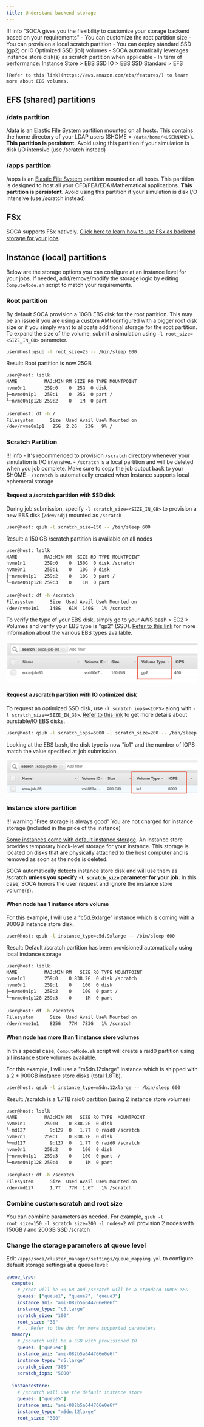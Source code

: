 ```yaml
---
title: Understand backend storage
---
```


!!! info "SOCA gives you the flexibility to customize your storage backend based on your requirements"
    - You can customize the root partition size
    - You can provision a local scratch partition
    - You can deploy standard SSD (gp2) or IO Optimized SSD (io1) volumes
    - SOCA automatically leverages instance store disk(s) as scratch partition when applicable
    - In term of performance: Instance Store > EBS SSD IO > EBS SSD Standard > EFS
    
    [Refer to this link](https://aws.amazon.com/ebs/features/) to learn more about EBS volumes.


## EFS (shared) partitions

### /data partition

/data is an [Elastic File System](https://aws.amazon.com/efs/) partition mounted on all hosts. This contains the home directory of your LDAP users ($HOME = `/data/home/<USERNAME>`). **This partition is persistent**. Avoid using this partition if your simulation is disk I/O intensive (use /scratch instead)

### /apps partition

/apps is an [Elastic File System](https://aws.amazon.com/efs/) partition mounted on all hosts. This partition is designed to host all your CFD/FEA/EDA/Mathematical applications. **This partition is persistent**. Avoid using this partition if your simulation is disk I/O intensive (use /scratch instead)

## FSx

SOCA supports FSx natively. [Click here to learn how to use FSx as backend storage for your jobs](/storage/launch-job-with-fsx/).

## Instance (local) partitions

Below are the storage options you can configure at an instance level for your jobs. If needed, add/remove/modify the storage logic by editing `ComputeNode.sh` script to match your requirements.

### Root partition

By default SOCA provision a 10GB EBS disk for the root partition. This may be an issue if you are using a custom AMI configured with a bigger root disk size or if you simply want to allocate additional storage for the root partition. 
To expand the size of the volume, submit a simulation using `-l root_size=<SIZE_IN_GB>` parameter.

~~~bash
user@host:qsub -l root_size=25 -- /bin/sleep 600
~~~

Result: Root partition is now 25GB

~~~bash hl_lines="3 9"
user@host: lsblk
NAME          MAJ:MIN RM SIZE RO TYPE MOUNTPOINT
nvme0n1       259:0    0  25G  0 disk
├─nvme0n1p1   259:1    0  25G  0 part /
└─nvme0n1p128 259:2    0   1M  0 part

user@host: df -h /
Filesystem      Size  Used Avail Use% Mounted on
/dev/nvme0n1p1   25G  2.2G   23G   9% /
~~~

### Scratch Partition

!!! info
    - It's recommended to provision `/scratch` directory whenever your simulation is I/O intensive.
    - `/scratch` is a local partition and will be deleted when you job complete. Make sure to copy the job output back to your $HOME
    - `/scratch` is automatically created when Instance supports local ephemeral storage



#### Request a /scratch partition with SSD disk

During job submission, specify `-l scratch_size=<SIZE_IN_GB>` to provision a new EBS disk (`/dev/sdj`) mounted as `/scratch`

~~~bash
user@host: qsub -l scratch_size=150 -- /bin/sleep 600
~~~

Result: a 150 GB /scratch partition is available on all nodes

~~~bash hl_lines="3 10"
user@host: lsblk
NAME          MAJ:MIN RM  SIZE RO TYPE MOUNTPOINT
nvme1n1       259:0    0  150G  0 disk /scratch
nvme0n1       259:1    0   10G  0 disk
├─nvme0n1p1   259:2    0   10G  0 part /
└─nvme0n1p128 259:3    0    1M  0 part

user@host: df -h /scratch
Filesystem      Size  Used Avail Use% Mounted on
/dev/nvme1n1    148G   61M  140G   1% /scratch
~~~

To verify the type of your EBS disk, simply go to your AWS bash > EC2 > Volumes and verify your EBS type is "gp2" (SSD). 
[Refer to this link](https://docs.aws.amazon.com/AWSEC2/latest/UserGuide/EBSVolumeTypes.html) for more information about the various EBS types available.

![](../imgs/storage-1.png)

#### Request a /scratch partition with IO optimized disk

To request an optimized SSD disk, use `-l scratch_iops=<IOPS>` along with `-l scratch_size=<SIZE_IN_GB>`. [Refer to this link](https://docs.aws.amazon.com/AWSEC2/latest/UserGuide/EBSVolumeTypes.html) to get more details about burstable/IO EBS disks.
~~~bash
user@host: qsub -l scratch_iops=6000 -l scratch_size=200 -- /bin/sleep 600
~~~

Looking at the EBS bash, the disk type is now "io1" and the number of IOPS match the value specified at job submission.

![](../imgs/storage-2.png)

### Instance store partition
!!! warning "Free storage is always good"
    You are not charged for instance storage (included in the price of the instance)


[Some instances come with default instance storage](https://docs.aws.amazon.com/AWSEC2/latest/UserGuide/InstanceStorage.html).
An instance store provides temporary block-level storage for your instance. This storage is located on disks that are physically attached to the host computer and is removed as soon as the node is deleted.

SOCA automatically detects instance store disk and will use them as /scratch **unless you specify `-l scratch_size` parameter for your job**. In this case, SOCA honors the user request and ignore the instance store volume(s).

#### When node has 1 instance store volume

For this example, I will use a "c5d.9xlarge" instance which is coming with a 900GB instance store disk.

~~~bash
user@host: qsub -l instance_type=c5d.9xlarge -- /bin/sleep 600
~~~

Result: Default /scratch partition has been provisioned automatically using local instance storage

~~~bash hl_lines="3 10"
user@host: lsblk
NAME          MAJ:MIN RM   SIZE RO TYPE MOUNTPOINT
nvme1n1       259:0    0 838.2G  0 disk /scratch
nvme0n1       259:1    0    10G  0 disk
├─nvme0n1p1   259:2    0    10G  0 part /
└─nvme0n1p128 259:3    0     1M  0 part

user@host: df -h /scratch
Filesystem      Size  Used Avail Use% Mounted on
/dev/nvme1n1    825G   77M  783G   1% /scratch
~~~


#### When node has more than 1 instance store volumes

In this special case, `ComputeNode.sh` script will create a raid0 partition using all instance store volumes available.
 
For this example, I will use a "m5dn.12xlarge" instance which is shipped with a 2 * 900GB instance store disks (total 1.8Tb).

~~~bash
user@host: qsub -l instance_type=m5dn.12xlarge -- /bin/sleep 600
~~~

Result: /scratch is a 1.7TB raid0 partition (using 2 instance store volumes)

~~~bash hl_lines="3 5 13"
user@host: lsblk
NAME          MAJ:MIN RM   SIZE RO TYPE  MOUNTPOINT
nvme1n1       259:0    0 838.2G  0 disk
└─md127         9:127  0   1.7T  0 raid0 /scratch
nvme2n1       259:1    0 838.2G  0 disk
└─md127         9:127  0   1.7T  0 raid0 /scratch
nvme0n1       259:2    0    10G  0 disk
├─nvme0n1p1   259:3    0    10G  0 part  /
└─nvme0n1p128 259:4    0     1M  0 part

user@host: df -h /scratch
Filesystem      Size  Used Avail Use% Mounted on
/dev/md127      1.7T   77M  1.6T   1% /scratch
~~~
### Combine custom scratch and root size

You can combine parameters as needed. For example, `qsub -l root_size=150 -l scratch_size=200 -l nodes=2` will provision 2 nodes with 150GB / and 200GB SSD /scratch

### Change the storage parameters at queue level

Edit `/apps/soca/cluster_manager/settings/queue_mapping.yml` to configure default storage settings at a queue level:

~~~yaml hl_lines="7 8 15 16 23"
queue_type:
  compute:
    # /root will be 30 GB and /scratch will be a standard 100GB SSD
    queues: ["queue1", "queue2", "queue3"]
    instance_ami: "ami-082b5a644766e0e6f"
    instance_type: "c5.large"
    scratch_size: "100"
    root_size: "30"
    # .. Refer to the doc for more supported parameters
  memory:
    # /scratch will be a SSD with provisioned IO
    queues: ["queue4"]
    instance_ami: "ami-082b5a644766e0e6f"
    instance_type: "r5.large"
    scratch_size: "300"
    scratch_iops: "5000"

  instancestore:
    # /scratch will use the default instance store
    queues: ["queue5"]
    instance_ami: "ami-082b5a644766e0e6f"
    instance_type: "m5dn.12large"
    root_size: "300"
~~~
